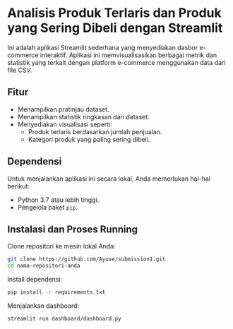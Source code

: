 # Analisis Produk Terlaris dan Produk yang Sering Dibeli dengan Streamlit

Ini adalah aplikasi Streamlit sederhana yang menyediakan dasbor e-commerce interaktif. Aplikasi ini memvisualisasikan berbagai metrik dan statistik yang terkait dengan platform e-commerce menggunakan data dari file CSV.

## Fitur
- Menampilkan pratinjau dataset.
- Menampilkan statistik ringkasan dari dataset.
- Menyediakan visualisasi seperti:
  - Produk terlaris berdasarkan jumlah penjualan.
  - Kategori produk yang paling sering dibeli.

## Dependensi
Untuk menjalankan aplikasi ini secara lokal, Anda memerlukan hal-hal berikut:

- Python 3.7 atau lebih tinggi.
- Pengelola paket `pip`.

## Instalasi dan Proses Running
Clone repositori ke mesin lokal Anda:

```sh
git clone https://github.com/Ayuve/submission1.git
cd nama-repositori-anda
```

Install dependensi:

```sh
pip install -r requirements.txt
```

Menjalankan dashboard:

```sh
streamlit run dashboard/dashboard.py
```
